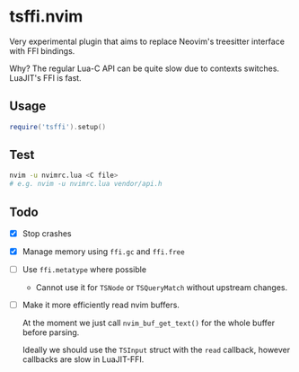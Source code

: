 # tsffi.nvim

Very experimental plugin that aims to replace Neovim's treesitter interface with FFI bindings.

Why? The regular Lua-C API can be quite slow due to contexts switches. LuaJIT's FFI is fast.

## Usage

```lua
require('tsffi').setup()
```

## Test

```bash
nvim -u nvimrc.lua <C file>
# e.g. nvim -u nvimrc.lua vendor/api.h
```

## Todo
- [x] Stop crashes
- [x] Manage memory using `ffi.gc` and `ffi.free`
- [ ] Use `ffi.metatype` where possible
  - Cannot use it for `TSNode` or `TSQueryMatch` without upstream changes.
- [ ] Make it more efficiently read nvim buffers.

  At the moment we just call `nvim_buf_get_text()` for the whole buffer before parsing.

  Ideally we should use the `TSInput` struct with the `read` callback, however callbacks
  are slow in LuaJIT-FFI.
